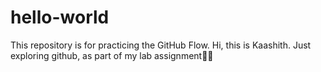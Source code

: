 # hello-world
This repository is for practicing the GitHub Flow.
Hi, this is Kaashith. Just exploring github, as part of my lab assignment🤷‍♂️
